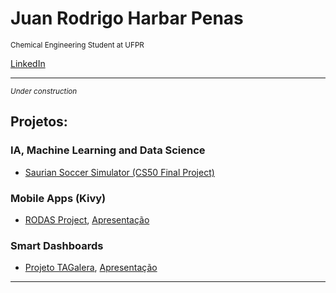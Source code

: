 # Juan Rodrigo Harbar Penas
<sub>Chemical Engineering Student at UFPR</sub>

[LinkedIn](https://www.linkedin.com/in/jhpenas/)

---
<sub>*Under construction*</sub>
## Projetos:

### IA, Machine Learning and Data Science
* [Saurian Soccer Simulator (CS50 Final Project)](https://github.com/jhpenas/saurianSoccerSimulator)

### Mobile Apps (Kivy)
* [RODAS Project](https://github.com/jhpenas/RodasHackathonCCR/blob/master/README.md), [Apresentação](https://www.youtube.com/watch?v=Nlq4Cp8vDIk&feature=youtu.be)

### Smart Dashboards
* [Projeto TAGalera](https://github.com/jhpenas/dashboard-megahack3/blob/master/README.md), [Apresentação](https://www.youtube.com/watch?v=E8EyqLHNyJU)


---
